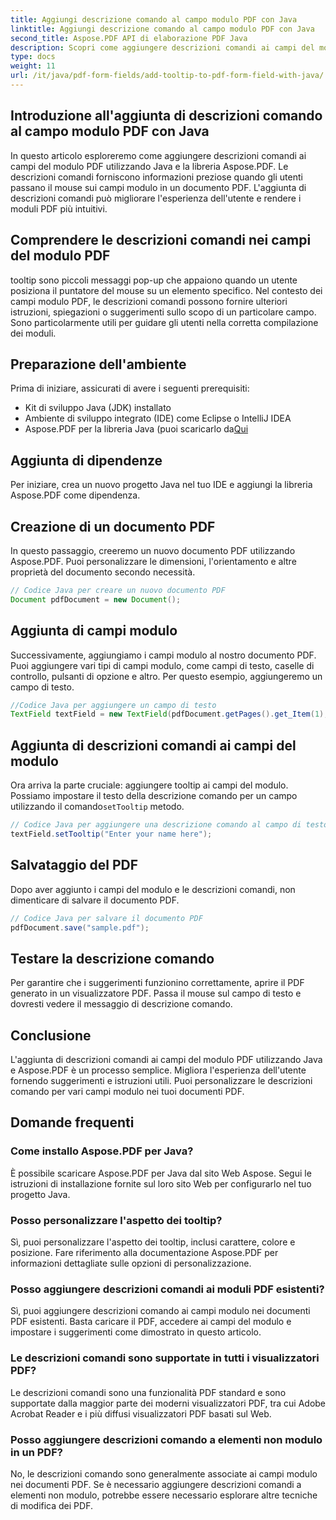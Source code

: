 ```yaml
---
title: Aggiungi descrizione comando al campo modulo PDF con Java
linktitle: Aggiungi descrizione comando al campo modulo PDF con Java
second_title: Aspose.PDF API di elaborazione PDF Java
description: Scopri come aggiungere descrizioni comandi ai campi del modulo PDF con Java. Guida passo passo utilizzando Aspose.PDF per l'API Java.
type: docs
weight: 11
url: /it/java/pdf-form-fields/add-tooltip-to-pdf-form-field-with-java/
---
```


## Introduzione all'aggiunta di descrizioni comando al campo modulo PDF con Java

In questo articolo esploreremo come aggiungere descrizioni comandi ai campi del modulo PDF utilizzando Java e la libreria Aspose.PDF. Le descrizioni comandi forniscono informazioni preziose quando gli utenti passano il mouse sui campi modulo in un documento PDF. L'aggiunta di descrizioni comandi può migliorare l'esperienza dell'utente e rendere i moduli PDF più intuitivi.

## Comprendere le descrizioni comandi nei campi del modulo PDF

tooltip sono piccoli messaggi pop-up che appaiono quando un utente posiziona il puntatore del mouse su un elemento specifico. Nel contesto dei campi modulo PDF, le descrizioni comandi possono fornire ulteriori istruzioni, spiegazioni o suggerimenti sullo scopo di un particolare campo. Sono particolarmente utili per guidare gli utenti nella corretta compilazione dei moduli.

## Preparazione dell'ambiente

Prima di iniziare, assicurati di avere i seguenti prerequisiti:

- Kit di sviluppo Java (JDK) installato
- Ambiente di sviluppo integrato (IDE) come Eclipse o IntelliJ IDEA
-  Aspose.PDF per la libreria Java (puoi scaricarlo da[Qui](https://releases.aspose.com/pdf/java/)

## Aggiunta di dipendenze

Per iniziare, crea un nuovo progetto Java nel tuo IDE e aggiungi la libreria Aspose.PDF come dipendenza.

## Creazione di un documento PDF

In questo passaggio, creeremo un nuovo documento PDF utilizzando Aspose.PDF. Puoi personalizzare le dimensioni, l'orientamento e altre proprietà del documento secondo necessità.

```java
// Codice Java per creare un nuovo documento PDF
Document pdfDocument = new Document();
```

## Aggiunta di campi modulo

Successivamente, aggiungiamo i campi modulo al nostro documento PDF. Puoi aggiungere vari tipi di campi modulo, come campi di testo, caselle di controllo, pulsanti di opzione e altro. Per questo esempio, aggiungeremo un campo di testo.

```java
//Codice Java per aggiungere un campo di testo
TextField textField = new TextField(pdfDocument.getPages().get_Item(1), new Rectangle(100, 100, 200, 30));
```

## Aggiunta di descrizioni comandi ai campi del modulo

 Ora arriva la parte cruciale: aggiungere tooltip ai campi del modulo. Possiamo impostare il testo della descrizione comando per un campo utilizzando il comando`setTooltip` metodo.

```java
// Codice Java per aggiungere una descrizione comando al campo di testo
textField.setTooltip("Enter your name here");
```

## Salvataggio del PDF

Dopo aver aggiunto i campi del modulo e le descrizioni comandi, non dimenticare di salvare il documento PDF.

```java
// Codice Java per salvare il documento PDF
pdfDocument.save("sample.pdf");
```

## Testare la descrizione comando

Per garantire che i suggerimenti funzionino correttamente, aprire il PDF generato in un visualizzatore PDF. Passa il mouse sul campo di testo e dovresti vedere il messaggio di descrizione comando.

## Conclusione

L'aggiunta di descrizioni comandi ai campi del modulo PDF utilizzando Java e Aspose.PDF è un processo semplice. Migliora l'esperienza dell'utente fornendo suggerimenti e istruzioni utili. Puoi personalizzare le descrizioni comando per vari campi modulo nei tuoi documenti PDF.

## Domande frequenti

### Come installo Aspose.PDF per Java?

È possibile scaricare Aspose.PDF per Java dal sito Web Aspose. Segui le istruzioni di installazione fornite sul loro sito Web per configurarlo nel tuo progetto Java.

### Posso personalizzare l'aspetto dei tooltip?

Sì, puoi personalizzare l'aspetto dei tooltip, inclusi carattere, colore e posizione. Fare riferimento alla documentazione Aspose.PDF per informazioni dettagliate sulle opzioni di personalizzazione.

### Posso aggiungere descrizioni comandi ai moduli PDF esistenti?

Sì, puoi aggiungere descrizioni comando ai campi modulo nei documenti PDF esistenti. Basta caricare il PDF, accedere ai campi del modulo e impostare i suggerimenti come dimostrato in questo articolo.

### Le descrizioni comandi sono supportate in tutti i visualizzatori PDF?

Le descrizioni comandi sono una funzionalità PDF standard e sono supportate dalla maggior parte dei moderni visualizzatori PDF, tra cui Adobe Acrobat Reader e i più diffusi visualizzatori PDF basati sul Web.

### Posso aggiungere descrizioni comando a elementi non modulo in un PDF?

No, le descrizioni comando sono generalmente associate ai campi modulo nei documenti PDF. Se è necessario aggiungere descrizioni comandi a elementi non modulo, potrebbe essere necessario esplorare altre tecniche di modifica dei PDF.